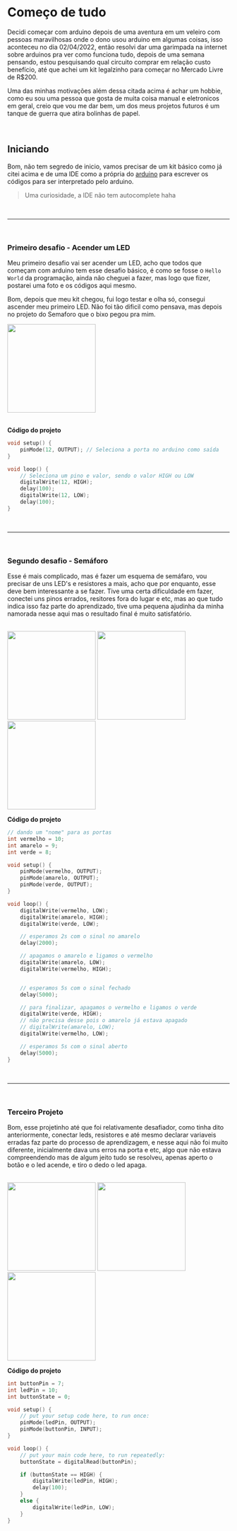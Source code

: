 # **Começo de tudo**
Decidi começar com arduino depois de uma aventura em um veleiro com pessoas maravilhosas onde o dono usou arduino em algumas coisas, isso aconteceu no dia 02/04/2022, então resolvi dar uma garimpada na internet sobre arduinos pra ver como funciona tudo, depois de uma semana pensando, estou pesquisando qual circuito comprar em relação custo benefício, até que achei um kit legalzinho para começar no Mercado Livre de R$200.

Uma das minhas motivações além dessa citada acima é achar um hobbie, como eu sou uma pessoa que gosta de muita coisa manual e eletronicos em geral, creio que vou me dar bem, um dos meus projetos futuros é um tanque de guerra que atira bolinhas de papel.

<br />

## **Iniciando**
Bom, não tem segredo de inicio, vamos precisar de um kit básico como já citei acima e de uma IDE como a própria do [arduino](https://www.arduino.cc/en/software) para escrever os códigos para ser interpretado pelo arduino.
> Uma curiosidade, a IDE não tem autocomplete haha

<br />

---

<br />


### **Primeiro desafio - Acender um LED**
Meu primeiro desafio vai ser acender um LED, acho que todos que começam com arduino tem esse desafio básico, é como se fosse o `Hello World` da programação, ainda não cheguei a fazer, mas logo que fizer, postarei uma foto e os códigos aqui mesmo.

Bom, depois que meu kit chegou, fui logo testar e olha só, consegui ascender meu primeiro LED. Não foi tão dificil como pensava, mas depois no projeto do Semaforo que o bixo pegou pra mim.

<img src="./img/first-led.png" width="200" />
<br />
<br />

**Código do projeto**
```cpp
void setup() {
    pinMode(12, OUTPUT); // Seleciona a porta no arduino como saída
}

void loop() {
    // Seleciona um pino e valor, sendo o valor HIGH ou LOW
    digitalWrite(12, HIGH);
    delay(100);
    digitalWrite(12, LOW);
    delay(100);
}
```

<br />

---

<br />

### **Segundo desafio - Semáforo**
Esse é mais complicado, mas é fazer um esquema de semáfaro, vou precisar de uns LED's e resistores a mais, acho que por enquanto, esse deve bem interessante a se fazer. Tive uma certa dificuldade em fazer, conectei uns pinos errados, resitores fora do lugar e etc, mas ao que tudo indica isso faz parte do aprendizado, tive uma pequena ajudinha da minha namorada nesse aqui mas o resultado final é muito satisfatório.

<br />

<img src="./img/semaforo-red.jpeg" width="200" />
<img src="./img/semaforo-yellow.jpeg" width="200" />
<img src="./img/semaforo-green.jpeg" width="200" />

<br />

**Código do projeto**
```cpp
// dando um "nome" para as portas
int vermelho = 10;
int amarelo = 9;
int verde = 8;

void setup() {
    pinMode(vermelho, OUTPUT);
    pinMode(amarelo, OUTPUT);
    pinMode(verde, OUTPUT);
}

void loop() {
    digitalWrite(vermelho, LOW);
    digitalWrite(amarelo, HIGH);
    digitalWrite(verde, LOW);

    // esperamos 2s com o sinal no amarelo
    delay(2000);

    // apagamos o amarelo e ligamos o vermelho
    digitalWrite(amarelo, LOW);
    digitalWrite(vermelho, HIGH);


    // esperamos 5s com o sinal fechado
    delay(5000);

    // para finalizar, apagamos o vermelho e ligamos o verde
    digitalWrite(verde, HIGH);
    // não precisa desse pois o amarelo já estava apagado
    // digitalWrite(amarelo, LOW);
    digitalWrite(vermelho, LOW);

    // esperamos 5s com o sinal aberto
    delay(5000);
}
```

<br />

---

<br />

### **Terceiro Projeto**
Bom, esse projetinho até que foi relativamente desafiador, como tinha dito anteriormente, conectar leds, resistores e até mesmo declarar variaveis erradas faz parte do processo de aprendizagem, e nesse aqui não foi muito diferente, inicialmente dava uns erros na porta e etc, algo que não estava compreendendo mas de algum jeito tudo se resolveu, apenas aperto o botão e o led acende, e tiro o dedo o led apaga.


<br />

<img src="./img/botão-led.png" width="200" />
<img src="./img/botão-led-aceso.jpeg" width="200" />
<img src="./img/botão-led-apagado.jpeg" width="200" />

**Código do projeto**

```cpp
int buttonPin = 7;
int ledPin = 10;
int buttonState = 0;

void setup() {
    // put your setup code here, to run once:
    pinMode(ledPin, OUTPUT);
    pinMode(buttonPin, INPUT);
}

void loop() {
    // put your main code here, to run repeatedly:
    buttonState = digitalRead(buttonPin);

    if (buttonState == HIGH) {
        digitalWrite(ledPin, HIGH);
        delay(100);
    }
    else {
        digitalWrite(ledPin, LOW);
    }
}
```
